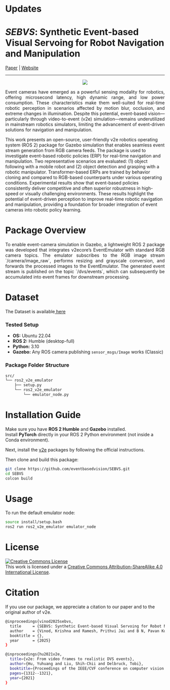 # Updates
<!-- syntax for updating -->
<!-- - [6 August 2025] Tool for Manual Annotation Release -->

# *SEBVS*: Synthetic Event-based Visual Servoing for Robot Navigation and Manipulation 

<!-- for adding link to paper and image -->
<div>
<a href="https://arxiv.org/abs/2508.17643">Paper</a> | 
<!-- <a href="https://drive.google.com/file/d/1tlwI928wwzoIaphzWcdPFxZYTYJ-hMQC/view?usp=sharing">Supplementary</a> | -->
<a href="https://eventbasedvision.github.io/SEBVS/">Website</a>
</div> 

<hr>

<div style="text-align: center;">
<img src="https://github.com/user-attachments/assets/d0923a73-4495-4e9b-b28a-f61efedc6c66"/>
</div>

<p align="justify">
Event cameras have emerged as a powerful sensing modality for robotics, offering microsecond latency, high dynamic range, and low power consumption. These characteristics make them well-suited for real-time robotic perception in scenarios affected by motion blur, occlusion, and extreme changes in illumination. Despite this potential, event-based vision—particularly through video-to-event (v2e) simulation—remains underutilized in mainstream robotics simulators, limiting the advancement of event-driven solutions for navigation and manipulation.

This work presents an open-source, user-friendly v2e robotics operating system (ROS 2) package for Gazebo simulation that enables seamless event stream generation from RGB camera feeds. The package is used to investigate event-based robotic policies (ERP) for real-time navigation and manipulation. Two representative scenarios are evaluated: (1) object following with a mobile robot and (2) object detection and grasping with a robotic manipulator. Transformer-based ERPs are trained by behavior cloning and compared to RGB-based counterparts under various operating conditions. Experimental results show that event-based policies consistently deliver competitive and often superior robustness in high-speed or visually challenging environments. These results highlight the potential of event-driven perception to improve real-time robotic navigation and manipulation, providing a foundation for broader integration of event cameras into robotic policy learning.
</p>

<!-- <div style="text-align: center;">
<img src="https://github.com/user-attachments/assets/82c93cc6-4f7d-4e35-b38f-5079b1b12ef3"/>
</div> -->

<!-- # Dataset Download
Dataset can be downloaded <a href="https://drive.google.com/drive/folders/1dwbeWHASKkLbLOImyHKE8of8hWCq7bdO?usp=drive_link">here</a> -->

# Package Overview
<p align="justify">
To enable event-camera simulation in Gazebo, a lightweight ROS 2 package was developed that integrates v2ecore’s EventEmulator with standard RGB camera topics. The emulator subscribes to the RGB image stream `/camera/image_raw`, performs resizing and grayscale conversion, and forwards the processed images to the EventEmulator. The generated event stream is published on the topic `/dvs/events`, which can subsequently be accumulated into event frames for downstream processing.
</p>

# Dataset 

The Dataset is available<a href="https://forms.gle/k1cRuw5KaKgSND6D7"> here</a>

### Tested Setup
- **OS:** Ubuntu 22.04  
- **ROS 2:** Humble (desktop-full)  
- **Python:** 3.10  
- **Gazebo:** Any ROS camera publishing `sensor_msgs/Image` works (Classic)


### Package Folder Structure
```bash
src/
└── ros2_v2e_emulator
    ├── setup.py
    └── ros2_v2e_emulator
        └── emulator_node.py
```

# Installation Guide

Make sure you have **ROS 2 Humble** and **Gazebo** installed.  
Install **PyTorch** directly in your ROS 2 Python environment (not inside a Conda environment).  

Next, install the [v2e](https://github.com/SensorsINI/v2e) packages by following the official instructions.  

Then clone and build this package:


```bash 
git clone https://github.com/eventbasedvision/SEBVS.git
cd SEBVS
colcon build
```

# Usage

To run the default emulator node: 

```bash 
source install/setup.bash
ros2 run ros2_v2e_emulator emulator_node
```



# License

<a rel="license" href="http://creativecommons.org/licenses/by-sa/4.0/"><img alt="Creative Commons License" style="border-width:0" src="https://i.creativecommons.org/l/by-sa/4.0/88x31.png" /></a><br />This work is licensed under a <a rel="license" href="http://creativecommons.org/licenses/by-sa/4.0/">Creative Commons Attribution-ShareAlike 4.0 International License</a>.


# Citation
If you use our package, we appreciate a citation to our paper and to the original author of v2e. 

```bash
@inproceedings{vinod2025sebvs,
  title     = {SEBVS: Synthetic Event-based Visual Servoing for Robot Navigation and Manipulation},
  author    = {Vinod, Krishna and Ramesh, Prithvi Jai and B N, Pavan Kumar and Chakravarthi, Bharatesh},
  booktitle = {},
  year      = {2025}
}

```

```bash
@inproceedings{hu2021v2e,
  title={v2e: From video frames to realistic DVS events},
  author={Hu, Yuhuang and Liu, Shih-Chii and Delbruck, Tobi},
  booktitle={Proceedings of the IEEE/CVF conference on computer vision and pattern recognition},
  pages={1312--1321},
  year={2021}
}
```
